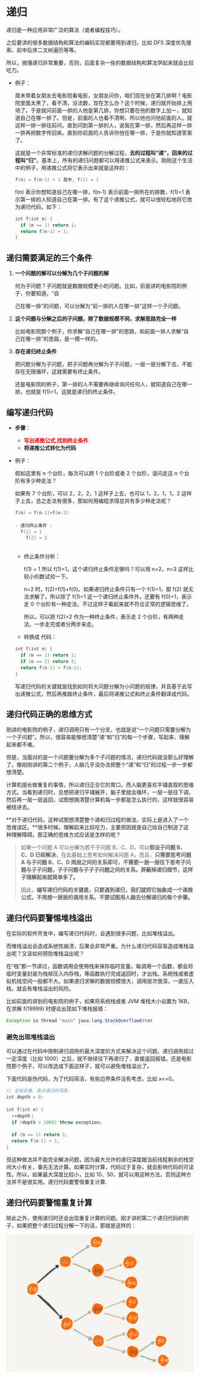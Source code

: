 # 递归

递归是一种应用非常广泛的算法（或者编程技巧）。

之后要讲的很多数据结构和算法的编码实现都要用到递归，比如 DFS 深度优先搜索、前中后序二叉树遍历等等。

所以，搞懂递归非常重要，否则，后面复杂一些的数据结构和算法学起来就会比较吃力。

- 例子：

  周末带着女朋友去电影院看电影，女朋友问你，咱们现在坐在第几排啊？电影院里面太黑了，看不清，没法数，现在怎么办？这个时候，递归就开始排上用场了。于是就问前面一排的人他是第几排，你想只要在他的数字上加一，就知道自己在哪一排了。但是，前面的人也看不清啊，所以他也问他前面的人。就这样一排一排往前问，直到问到第一排的人，说我在第一排，然后再这样一排一排再把数字传回来。直到你前面的人告诉你他在哪一排，于是你就知道答案了。

  这就是一个非常标准的递归求解问题的分解过程，**去的过程叫“递”，回来的过程叫“归”**。基本上，所有的递归问题都可以用递推公式来表示。刚刚这个生活中的例子，用递推公式将它表示出来就是这样的：

  ```java
  f(n) = f(n-1) + 1	其中, f(1) = 1
  ```

  f(n) 表示你想知道自己在哪一排，f(n-1) 表示前面一排所在的排数，f(1)=1 表示第一排的人知道自己在第一排。有了这个递推公式，就可以很轻松地将它改为递归代码，如下：

  ```java
  int f(int n) {
    if (n == 1) return 1;
    return f(n-1) + 1;
  }
  ```

  

## 递归需要满足的三个条件

1. **一个问题的解可以分解为几个子问题的解**

   何为子问题？子问题就是数据规模更小的问题。比如，前面讲的电影院的例子，你要知道，“自

   己在哪一排”的问题，可以分解为“前一排的人在哪一排”这样一个子问题。

2. **这个问题与分解之后的子问题，除了数据规模不同，求解思路完全一样**

   比如电影院那个例子，你求解“自己在哪一排”的思路，和前面一排人求解“自己在哪一排”的思路，是一模一样的。

3. **存在递归终止条件**

   把问题分解为子问题，把子问题再分解为子子问题，一层一层分解下去，不能存在无限循环，这就需要有终止条件。

   还是电影院的例子，第一排的人不需要再继续询问任何人，就知道自己在哪一排，也就是 f(1)=1，这就是递归的终止条件。

## 编写递归代码

- **步骤**：
  - **<font color="red">写出递推公式,找到终止条件</font>**
  - **将递推公式转化为代码**

- 例子：

  假如这里有 n 个台阶，每次可以跨 1 个台阶或者 2 个台阶，请问走这 n 个台阶有多少种走法？

  如果有 7 个台阶，可以 2，2，2，1 这样子上去，也可以 1，2，1，1，2 这样子上去，总之走法有很多，那如何用编程求得总共有多少种走法呢？

  ```java
  f(n) = f(n-1)+f(n-2)
      
  - 递归终止条件 :
  	f(1) = 1
      f(2) = 2
    
  ```

  - 终止条件分析：

    f(1) = 1	所以 f(1)=1。这个递归终止条件足够吗？可以用 n=2，n=3 这样比较小的数试验一下。

    n=2 时，f(2)=f(1)+f(0)。如果递归终止条件只有一个 f(1)=1，那 f(2) 就无法求解了。所以除了 f(1)=1 这一个递归终止条件外，还要有 f(0)=1，表示走 0 个台阶有一种走法，不过这样子看起来就不符合正常的逻辑思维了。

    所以，可以把 f(2)=2 作为一种终止条件，表示走 2 个台阶，有两种走法，一步走完或者分两步来走。

  - 转换成 代码：

  ```java
  int f(int n) {
    if (n == 1) return 1;
    if (n == 2) return 2;
    return f(n-1) + f(n-2);
  }
  ```

  写递归代码的关键就是找到如何将大问题分解为小问题的规律，并且基于此写出递推公式，然后再推敲终止条件，最后将递推公式和终止条件翻译成代码。

## 递归代码正确的思维方式

刚讲的电影院的例子，递归调用只有一个分支，也就是说“一个问题只需要分解为一个子问题”。所以，很容易能够想清楚“递“和”归”的每一个步骤，写起来、理解起来都不难。

但是，当面对的是一个问题要分解为多个子问题的情况，递归代码就没那么好理解了。像刚刚讲的第二个例子，人脑几乎没办法把整个“递”和“归”的过程一步一步都想清楚。

计算机擅长做重复的事情，所以递归正合它的胃口。而人脑更喜欢平铺直叙的思维方式。当看到递归时，总想把递归平铺展开，脑子里就会循环，一层一层往下调，然后再一层一层返回，试图想搞清楚计算机每一步都是怎么执行的，这样就很容易被绕进去。

**对于递归代码，这种试图想清楚整个递和归过程的做法，实际上是进入了一个思维误区。**很多时候，理解起来比较吃力，主要原因就是自己给自己制造了这种理解障碍。那正确的思维方式应该是怎样的呢？

> 如果一个问题 A 可以分解为若干子问题 B、C、D，可以**假设子问题 B、C、D 已经解决**，在此基础上思考如何解决问题 A。而且，**只需要思考问题 A 与子问题 B、C、D 两层之间的关系即可，不需要一层一层往下思考子问题与子子问题，子子问题与子子子问题之间的关系。屏蔽掉递归细节，这样子理解起来就简单多了。**
>
> 
>
> 因此，**编写递归代码的关键是，只要遇到递归，我们就把它抽象成一个递推公式，不用想一层层的调用关系，不要试图用人脑去分解递归的每个步骤。**

## 递归代码要警惕堆栈溢出

在实际的软件开发中，编写递归代码时，会遇到很多问题，比如堆栈溢出。

而堆栈溢出会造成系统性崩溃，后果会非常严重。为什么递归代码容易造成堆栈溢出呢？又该如何预防堆栈溢出呢？

在“栈”那一节讲过，函数调用会使用栈来保存临时变量。每调用一个函数，都会将临时变量封装为栈帧压入内存栈，等函数执行完成返回时，才出栈。系统栈或者虚拟机栈空间一般都不大。如果递归求解的数据规模很大，调用层次很深，一直压入栈，就会有堆栈溢出的风险。

比如前面的讲到的电影院的例子，如果将系统栈或者 JVM 堆栈大小设置为 1KB，在求解 f(19999) 时便会出现如下堆栈报错：

```java
Exception in thread "main" java.lang.StackOverflowError
```

### 避免出现堆栈溢出

可以通过在代码中限制递归调用的最大深度的方式来解决这个问题。递归调用超过一定深度（比如 1000）之后，就不继续往下再递归了，直接返回报错。还是电影院那个例子，可以改造成下面这样子，就可以避免堆栈溢出了。

下面代码是伪代码，为了代码简洁，有些边界条件没有考虑，比如 x<=0。

```java
// 全局变量，表示递归的深度。
int depth = 0;

int f(int n) {
  ++depth；
  if (depth > 1000) throw exception;
  
  if (n == 1) return 1;
  return f(n-1) + 1;
}
```

但这种做法并不能完全解决问题，因为最大允许的递归深度跟当前线程剩余的栈空间大小有关，事先无法计算。如果实时计算，代码过于复杂，就会影响代码的可读性。所以，如果最大深度比较小，比如 10、50，就可以用这种方法，否则这种方法并不是很实用。递归代码要警惕重复计算.

## 递归代码要警惕重复计算

除此之外，使用递归时还会出现重复计算的问题。刚才讲的第二个递归代码的例子，如果把整个递归过程分解一下的话，那就是这样的：

<img src="../Resources/25.jpg" alt="Figure" style="zoom:50%;" />